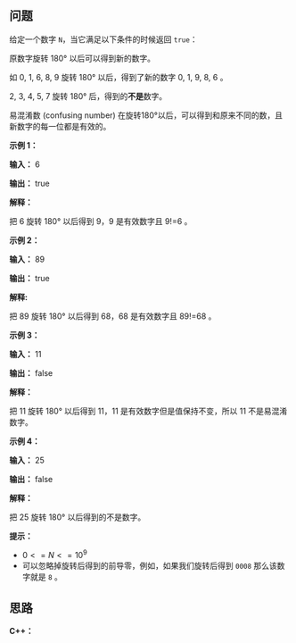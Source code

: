 ## 问题
给定一个数字 `N`，当它满足以下条件的时候返回 `true`：

原数字旋转 180° 以后可以得到新的数字。

如 0, 1, 6, 8, 9 旋转 180° 以后，得到了新的数字 0, 1, 9, 8, 6 。

2, 3, 4, 5, 7 旋转 180° 后，得到的**不是**数字。

易混淆数 (confusing number) 在旋转180°以后，可以得到和原来不同的数，且新数字的每一位都是有效的。

**示例 1：**

**输入：** 6

**输出：** true

**解释：** 

把 6 旋转 180° 以后得到 9，9 是有效数字且 9!=6 。


**示例 2：**



**输入：** 89

**输出：** true

**解释:**

把 89 旋转 180° 以后得到 68，68 是有效数字且 89!=68 。

**示例 3：**



**输入：** 11

**输出：** false

**解释：**

把 11 旋转 180° 以后得到 11，11 是有效数字但是值保持不变，所以 11 不是易混淆数字。 

**示例 4：**

**输入：** 25

**输出：** false

**解释：**

把 25 旋转 180° 以后得到的不是数字。
 

**提示：**

- ${0 <= N <= 10^9}$
- 可以忽略掉旋转后得到的前导零，例如，如果我们旋转后得到 `0008` 那么该数字就是 `8` 。

## 思路

**C++：**

```c++

```